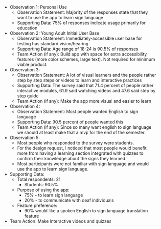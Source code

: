 - Observation 1: Personal Use
  - Observation Statement: Majority of the responses state that they want to use the app to learn sign language
  - Supporting Data: 75% of responses indicate usage primarily for education
- Observation 2: Young Adult Initial User Base
  - Observation Statement: Immediately-accessible user base for testing has standard vision/hearing
  - Supporting Data: Age range of 18-24 is 90.5% of responses
  - Team Action (if any): Build app with space for extra accessibility features (more color schemes, large text). Not required for minimum viable product.
- Observation 3:
  - Observation Statement: A lot of visual learners and the people rather step by step steps or videos to learn and interactive practices 
  - Supporting Data: The survey said that 71.4 percent of people rather interactive modules, 61.9 said watching videos and 47.6 said step by step guide
  - Team Action (if any): Make the app more visual and easier to learn 
- Observation 4:
  - Observation Statement: Most people wanted English to sign language 
  - Supporting Data: 90.5 percent of people wanted this 
  - Team Action (if any): Since so many want english to sign language we should at least make that a mvp for the end of the semester.
- Observation 5:
  - Most people who responded to the survey were students.
  - For the design request, I noticed that most people would benefit more from having a learning section integrated with quizzes to confirm their knowledge about the signs they learned.
  - Most participants were not familiar with sign language and would use the app to learn sign language.
- Supporting Data: 
  - Total respondents: 21
    - Students: 90.5%
  - Purpose of using the app:
    - 75% - to learn sign language
    - 20% - to communicate with deaf individuals
  - Feature preference:
    - 90% would like a spoken English to sign language translation feature
- Team Action: Make Interactive videos and quizzes




    
